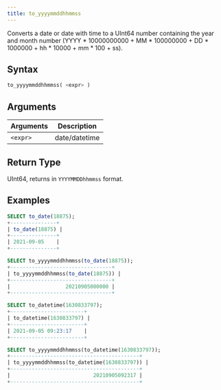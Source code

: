```yaml
---
title: to_yyyymmddhhmmss
---
```


Converts a date or date with time to a UInt64 number containing the year and month number (YYYY * 10000000000 + MM * 100000000 + DD * 1000000 + hh * 10000 + mm * 100 + ss).
## Syntax

```sql
to_yyyymmddhhmmss( <expr> )
```

## Arguments

| Arguments   | Description |
| ----------- | ----------- |
| `<expr>` | date/datetime |

## Return Type

UInt64, returns in `YYYYMMDDhhmmss` format.

## Examples

```sql
SELECT to_date(18875);
+---------------+
| to_date(18875) |
+---------------+
| 2021-09-05    |
+---------------+

SELECT to_yyyymmddhhmmss(to_date(18875));
+---------------------------------+
| to_yyyymmddhhmmss(to_date(18875)) |
+---------------------------------+
|                  20210905000000 |
+---------------------------------+

SELECT to_datetime(1630833797);
+------------------------+
| to_datetime(1630833797) |
+------------------------+
| 2021-09-05 09:23:17    |
+------------------------+

SELECT to_yyyymmddhhmmss(to_datetime(1630833797));
+------------------------------------------+
| to_yyyymmddhhmmss(to_datetime(1630833797)) |
+------------------------------------------+
|                           20210905092317 |
+------------------------------------------+
```
